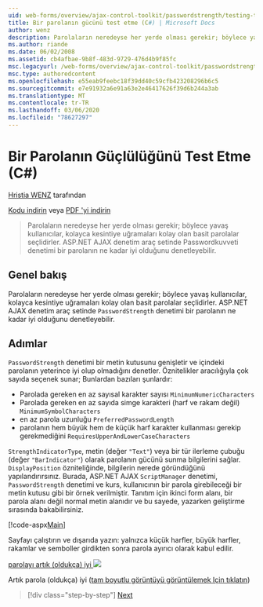 ```yaml
---
uid: web-forms/overview/ajax-control-toolkit/passwordstrength/testing-the-strength-of-a-password-cs
title: Bir parolanın gücünü test etme (C#) | Microsoft Docs
author: wenz
description: Parolaların neredeyse her yerde olması gerekir; böylece yavaş kullanıcılar, kolayca kesintiye uğramaları kolay olan basit parolalar seçlidirler. ASP. N...
ms.author: riande
ms.date: 06/02/2008
ms.assetid: cb4afbae-9b8f-483d-9729-476d4b9f85fc
msc.legacyurl: /web-forms/overview/ajax-control-toolkit/passwordstrength/testing-the-strength-of-a-password-cs
msc.type: authoredcontent
ms.openlocfilehash: e55eab9feebc18f39dd40c59cfb423208296b6c5
ms.sourcegitcommit: e7e91932a6e91a63e2e46417626f39d6b244a3ab
ms.translationtype: MT
ms.contentlocale: tr-TR
ms.lasthandoff: 03/06/2020
ms.locfileid: "78627297"
---
```

# <a name="testing-the-strength-of-a-password-c"></a>Bir Parolanın Güçlülüğünü Test Etme (C#)

[Hristia WENZ](https://github.com/wenz) tarafından

[Kodu indirin](https://download.microsoft.com/download/9/3/f/93f8daea-bebd-4821-833b-95205389c7d0/PasswordStrength0.cs.zip) veya [PDF 'yi indirin](https://download.microsoft.com/download/2/d/c/2dc10e34-6983-41d4-9c08-f78f5387d32b/passwordstrength0CS.pdf)

> Parolaların neredeyse her yerde olması gerekir; böylece yavaş kullanıcılar, kolayca kesintiye uğramaları kolay olan basit parolalar seçlidirler. ASP.NET AJAX denetim araç setinde Passwordkuvveti denetimi bir parolanın ne kadar iyi olduğunu denetleyebilir.

## <a name="overview"></a>Genel bakış

Parolaların neredeyse her yerde olması gerekir; böylece yavaş kullanıcılar, kolayca kesintiye uğramaları kolay olan basit parolalar seçlidirler. ASP.NET AJAX denetim araç setinde `PasswordStrength` denetimi bir parolanın ne kadar iyi olduğunu denetleyebilir.

## <a name="steps"></a>Adımlar

`PasswordStrength` denetimi bir metin kutusunu genişletir ve içindeki parolanın yeterince iyi olup olmadığını denetler. Öznitelikler aracılığıyla çok sayıda seçenek sunar; Bunlardan bazıları şunlardır:

- Parolada gereken en az sayısal karakter sayısı `MinimumNumericCharacters`
- Parolada gereken en az sayıda simge karakteri (harf ve rakam değil) `MinimumSymbolCharacters`
- en az parola uzunluğu `PreferredPasswordLength`
- parolanın hem büyük hem de küçük harf karakter kullanması gerekip gerekmediğini `RequiresUpperAndLowerCaseCharacters`

`StrengthIndicatorType`, metin (değer `"Text"`) veya bir tür ilerleme çubuğu (değer `"BarIndicator"`) olarak parolanın gücünü sunma bilgilerini sağlar. `DisplayPosition` özniteliğinde, bilgilerin nerede göründüğünü yapılandırırsınız. Burada, ASP.NET AJAX `ScriptManager` denetimi, `PasswordStrength` denetimi ve kurs, kullanıcının bir parola girebileceği bir metin kutusu gibi bir örnek verilmiştir. Tanıtım için ikinci form alanı, bir parola alanı değil normal metin alanıdır ve bu sayede, yazarken geliştirme sırasında bakabilirsiniz.

[!code-aspx[Main](testing-the-strength-of-a-password-cs/samples/sample1.aspx)]

Sayfayı çalıştırın ve dışarıda yazın: yalnızca küçük harfler, büyük harfler, rakamlar ve semboller girdikten sonra parola ayırıcı olarak kabul edilir.

[parolayı artık (oldukça) iyi ![](testing-the-strength-of-a-password-cs/_static/image2.png)](testing-the-strength-of-a-password-cs/_static/image1.png)

Artık parola (oldukça) iyi ([tam boyutlu görüntüyü görüntülemek Için tıklatın](testing-the-strength-of-a-password-cs/_static/image3.png))

> [!div class="step-by-step"]
> [Next](testing-the-strength-of-a-password-vb.md)
